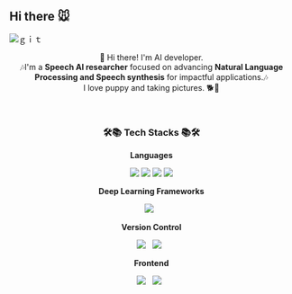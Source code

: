 ## Hi there 🐭

<!--
**dahyunnss/dahyunnss** is a ✨ _special_ ✨ repository because its `README.md` (this file) appears on your GitHub profile.
![header](https://capsule-render.vercel.app/api?type=rect&color=gradient&customColorList=0,2,2,5,30&section=header&height=200&text=Dahyun%20Song&animation=fadeIn)
-->


![ｇｉｔ](https://github.com/dahyunnss/dahyunnss/assets/127829350/e09cd7a0-1dd4-4cd8-a778-bf266528c1e1&section=header&height=200)

<p align="center">
👋 Hi there! I'm AI developer.
</br>
🎶I'm a <b>Speech AI researcher</b> focused on advancing <b>Natural Language Processing and Speech synthesis</b> for impactful applications.🎶
</br>
I love puppy and taking pictures. 🐕📸
</br>
</p>
</br>

<h3 align="center"><b>🛠📚 Tech Stacks 📚🛠</b></h3>

<p align="center"><b>Languages</b></p>
<p align="center">
  <img src="https://img.shields.io/badge/python-3776AB?style=for-the-badge&logo=python&logoColor=white">
  <img src="https://img.shields.io/badge/C-A8B9CC?style=for-the-badge&logo=C&logoColor=white">
  <img src="https://img.shields.io/badge/java-007396?style=for-the-badge&logo=java&logoColor=white">
  <img src="https://img.shields.io/badge/c++-00599C?style=for-the-badge&logo=c%2B%2B&logoColor=white">
</p>


<p align="center"><b>Deep Learning Frameworks</b></p>
<p align="center">
  <img src="https://img.shields.io/badge/pytorch-EE4C2C?style=for-the-badge&logo=pytorch&logoColor=white"> &nbsp
</p>

<p align="center"><b>Version Control</b></p>
<p align="center">
  <img src="https://img.shields.io/badge/Github-181717?style=for-the-badge&logo=GitHub&logoColor=white"> &nbsp
  <img src="https://img.shields.io/badge/git-F05032?style=for-the-badge&logo=git&logoColor=white"> &nbsp
</p>

<!--
<p align="center"><b>Development tools</b></p>
<p align="center">
  <img src="https://img.shields.io/badge/Visual Studio Code-007ACC?style=for-the-badge&logo=Visual Studio Code&logoColor=white"> &nbsp
  <img src="https://img.shields.io/badge/Visual Studio-5C2D91?style=for-the-badge&logo=Visual Studio&logoColor=white"> &nbsp
</p>
-->

<p align="center"><b>Frontend</b></p>
<p align="center">
  <img src="https://img.shields.io/badge/HTML5-E34F26?style=for-the-badge&logo=HTML5&logoColor=white"/> &nbsp
  <img src="https://img.shields.io/badge/CSS3-1572B6?style=for-the-badge&logo=CSS3&logoColor=white"/> &nbsp
</p>


<!--
<img src="https://img.shields.io/badge/JavaScript-F7DF1E?style=flat-square&logo=JavaScript&logoColor=white"/></a> &nbsp
<img src="https://img.shields.io/badge/c-00599C?style=flat-square&logo=c&logoColor=white"/></a> &nbsp 
<img src="https://img.shields.io/badge/React-61DAFB?style=flat-square&logo=React&logoColor=white"/></a> &nbsp 
<img src="https://img.shields.io/badge/MySQL-4479A1?style=flat-square&logo=MySQL&logoColor=white"/></a> &nbsp 
&nbsp </p>
</br>
-->

<!--
<h3 align="center" ><b>💞 Me 💞</b></h3>
<p align="center">
<a href="https://lee1nna.github.io/" target="_blank"><img src="https://img.shields.io/badge/Velog-20c997?style=flat-square&logo=Vimeo&logoColor=white"/></a> &nbsp
<a href="mailto:dlgkssk0209@gmail.com" target="_blank"><img src="https://img.shields.io/badge/Gmail-EA4335?style=flat-square&logo=Gmail&logoColor=white"/></a> &nbsp
<a href="https://www.instagram.com/e_hnna/" target="_blank"><img src="https://img.shields.io/badge/Instagram-E4405F?style=flat-square&logo=Instagram&logoColor=white"/></a>
</p>

</br>
</br>
-->
